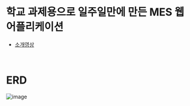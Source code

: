 # 학교 과제용으로 일주일만에 만든 MES 웹 어플리케이션
- [소개영상](https://youtu.be/sBYUoybOXqo)
<br>

# ERD

![image](https://github.com/leemhoon00/Manufacturing-Execution-System/assets/57895643/03db0413-d459-4b2d-80fb-72a0778075ec)
